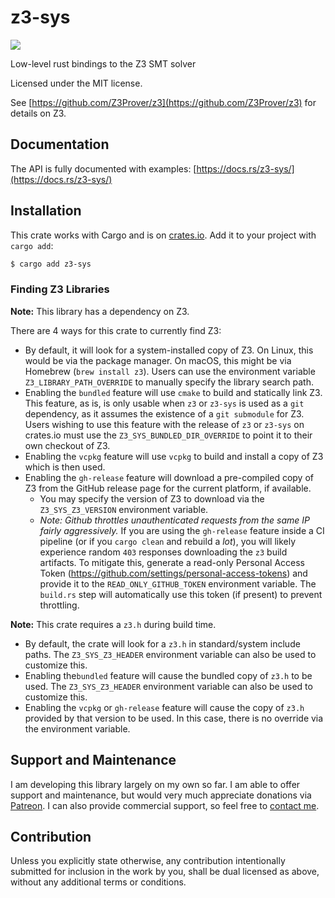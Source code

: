 # z3-sys

[![](https://img.shields.io/crates/v/z3-sys.svg)](https://crates.io/crates/z3-sys)

Low-level rust bindings to the Z3 SMT solver

Licensed under the MIT license.

See [https://github.com/Z3Prover/z3](https://github.com/Z3Prover/z3) for details on Z3.

## Documentation

The API is fully documented with examples:
[https://docs.rs/z3-sys/](https://docs.rs/z3-sys/)

## Installation

This crate works with Cargo and is on
[crates.io](https://crates.io/crates/z3-sys).
Add it to your project with `cargo add`:

```bash 
$ cargo add z3-sys
```

### Finding Z3 Libraries

**Note:** This library has a dependency on Z3.

There are 4 ways for this crate to currently find Z3:

* By default, it will look for a system-installed copy of Z3.
  On Linux, this would be via the package manager. On macOS, this
  might be via Homebrew (`brew install z3`). Users can use
  the environment variable `Z3_LIBRARY_PATH_OVERRIDE` to manually
  specify the library search path.
* Enabling the `bundled` feature will use `cmake` to build and statically
  link Z3. This feature, as is, is only usable when `z3` or `z3-sys` is used
  as a `git` dependency, as it assumes the existence of a `git submodule` for
  Z3. Users wishing to use this feature with the release of `z3` or `z3-sys` on
  crates.io must use the `Z3_SYS_BUNDLED_DIR_OVERRIDE` to point it to
  their own checkout of Z3.
* Enabling the `vcpkg` feature will use `vcpkg` to build and
  install a copy of Z3 which is then used.
* Enabling the `gh-release` feature will download a pre-compiled
  copy of Z3 from the GitHub release page for the current platform,
  if available.
  * You may specify the version of Z3 to download via the
  `Z3_SYS_Z3_VERSION` environment variable.
  * *Note: Github throttles unauthenticated requests from the
    same IP fairly aggressively.* If you are using the `gh-release` feature
    inside a CI pipeline (or if you `cargo clean` and rebuild a _lot_),
    you will likely experience random `403` responses downloading the
    `z3` build artifacts. To mitigate this, generate a read-only Personal
    Access Token (https://github.com/settings/personal-access-tokens) and
    provide it to the `READ_ONLY_GITHUB_TOKEN` environment variable. The
    `build.rs` step will automatically use this token (if present) to prevent
    throttling.

**Note:** This crate requires a `z3.h` during build time.

* By default, the crate will look for a `z3.h` in standard/system
  include paths. The `Z3_SYS_Z3_HEADER` environment variable can
  also be used to customize this.
* Enabling the`bundled` feature will cause the bundled copy of `z3.h`
  to be used. The `Z3_SYS_Z3_HEADER` environment variable can also
  be used to customize this.
* Enabling the `vcpkg` or `gh-release` feature will cause the copy of
  `z3.h` provided by that version to be used. In this case, there is
  no override via the environment variable.

## Support and Maintenance

I am developing this library largely on my own so far. I am able
to offer support and maintenance, but would very much appreciate
donations via [Patreon](https://patreon.com/endoli). I can also
provide commercial support, so feel free to
[contact me](mailto:bruce.mitchener@gmail.com).

## Contribution

Unless you explicitly state otherwise, any contribution
intentionally submitted for inclusion in the work by you,
shall be dual licensed as above, without any additional
terms or conditions.

